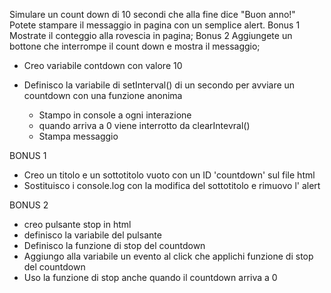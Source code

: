 Simulare un count down di 10 secondi che alla fine dice "Buon anno!"
Potete stampare il messaggio in pagina con un semplice alert.
Bonus 1
Mostrate il conteggio alla rovescia in pagina;
Bonus 2
Aggiungete un bottone che interrompe il count down e mostra il messaggio;


- Creo variabile contdown con valore 10

-  Definisco la variabile di setInterval() di un secondo per avviare un countdown con una funzione anonima
    - Stampo in console a ogni interazione
    - quando arriva a 0 viene interrotto da clearIntevral()
    - Stampa messaggio

BONUS 1
- Creo un titolo e un sottotitolo vuoto con un ID 'countdown' sul file html
- Sostituisco i console.log con la modifica del sottotitolo e rimuovo l' alert

BONUS 2
- creo pulsante stop in html
- definisco la variabile del pulsante
- Definisco la funzione di stop del countdown
- Aggiungo alla variabile un evento al click che applichi funzione di stop del countdown
- Uso la funzione di stop anche quando il countdown arriva a 0